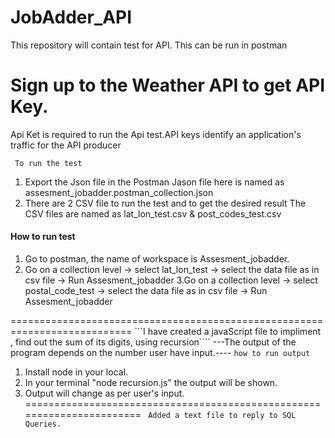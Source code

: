 # JobAdder_API
This repository will contain test for API. This can be run in postman
# Sign up to the Weather API to get API Key. 
Api Ket is required to run the Api test.API keys identify an application's traffic for the API producer

``` To run the test```
1. Export the Json file in the Postman
Jason file here is named as assesment_jobadder.postman_collection.json
2. There are 2 CSV file to run the test and to get the desired result
The CSV files are named as lat_lon_test.csv & post_codes_test.csv

#### How to run test ####
1. Go to postman, the name of workspace is Assesment_jobadder.
2. Go on a collection level -> select lat_lon_test -> select the data file 
as in csv file -> Run Assesment_jobadder
3.Go on a collection level -> select postal_code_test -> select the data file as in csv file -> Run Assesment_jobadder

===========================================================================
```I have created a javaScript file to impliment , find out the sum of its digits, using recursion````
---The output of the program depends on the number user have input.----
``how to run output ``
1. Install node in your local.
2. In your terminal "node recursion.js" the output will be shown.
3. Output will change as per user's input.
=======================================================================
``` Added a text file to reply to SQL Queries.```